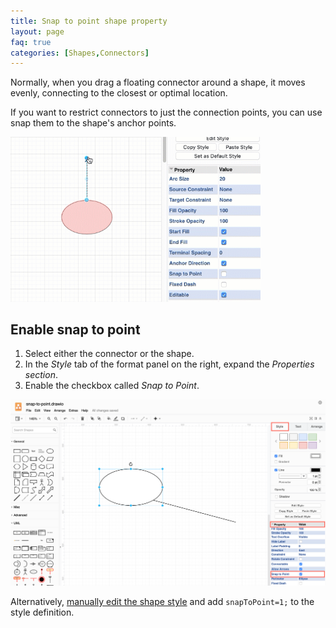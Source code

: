 ```yaml
---
title: Snap to point shape property
layout: page
faq: true
categories: [Shapes,Connectors]
---
```


Normally, when you drag a floating connector around a shape, it moves evenly, connecting to the closest or optimal location.

If you want to restrict connectors to just the connection points, you can use snap them to the shape's anchor points.

<img src="/assets/img/blog/snap-to-point-shape-properties.gif"  style="width=100%;max-width:400px;height:auto;" alt="Snap connectors to anchor points, using the shape properties">

## Enable snap to point

1. Select either the connector or the shape.
2. In the _Style_ tab of the format panel on the right, expand the _Properties section_.
3. Enable the checkbox called _Snap to Point_.

<img src="/assets/img/blog/snap-to-point-property.png" style="max-width:100%;height:auto;" alt="Snap connectors to anchor points, using the shape properties">

Alternatively, [manually edit the shape style](/blog/snap-to-point.html) and add ``snapToPoint=1;``  to the style definition.
